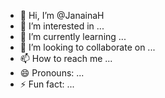 - 👋 Hi, I’m @JanainaH
- 👀 I’m interested in ...
- 🌱 I’m currently learning ...
- 💞️ I’m looking to collaborate on ...
- 📫 How to reach me ...
- 😄 Pronouns: ...
- ⚡ Fun fact: ...

<!---
JanainaH/JanainaH is a ✨ special ✨ repository because its `README.md` (this file) appears on your GitHub profile.
You can click the Preview link to take a look at your changes.
--->

